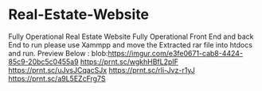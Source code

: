 # Real-Estate-Website
Fully Operational Real Estate Website
Fully Operational Front End and back End
to run please use Xammpp and move the Extracted rar file into htdocs and run.
Preview Below :
blob:https://imgur.com/e3fe0671-cab8-4424-85c9-20bc5c0455a9
https://prnt.sc/wgkhHBfL2pIF
https://prnt.sc/uJvsJCqacSJx
https://prnt.sc/rli-Jvz-r1yJ
https://prnt.sc/a9L5EZcFrg7S
